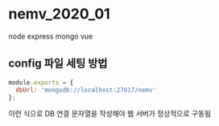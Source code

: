 # nemv_2020_01
node express mongo vue

## config 파일 세팅 방법

```javascript
module.exports = {
  dbUrl: 'mongodb://localhost:27017/nemv'
};
```

이런 식으로 DB 연결 문자열을 작성해야 웹 서버가 정상적으로 구동됨